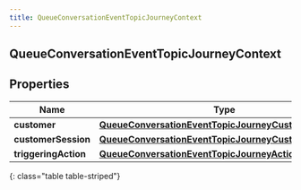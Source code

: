 ```yaml
---
title: QueueConversationEventTopicJourneyContext
---
```

## QueueConversationEventTopicJourneyContext


## Properties

| Name | Type | Description | Notes |
| ------------ | ------------- | ------------- | ------------- |
| **customer** | [**QueueConversationEventTopicJourneyCustomer**](QueueConversationEventTopicJourneyCustomer.html) |  |  [optional] |
| **customerSession** | [**QueueConversationEventTopicJourneyCustomerSession**](QueueConversationEventTopicJourneyCustomerSession.html) |  |  [optional] |
| **triggeringAction** | [**QueueConversationEventTopicJourneyAction**](QueueConversationEventTopicJourneyAction.html) |  |  [optional] |
{: class="table table-striped"}




